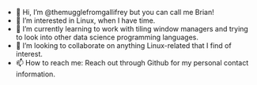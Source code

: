- 👋 Hi, I’m @themugglefromgallifrey but you can call me Brian!
- 👀 I’m interested in Linux, when I have time.
- 🌱 I’m currently learning to work with tiling window managers and trying to look into other data science programming languages.
- 💞️ I’m looking to collaborate on anything Linux-related that I find of interest.
- 📫 How to reach me: Reach out through Github for my personal contact information.

<!---
themugglefromgallifrey/themugglefromgallifrey is a ✨ special ✨ repository because its `README.md` (this file) appears on your GitHub profile.
You can click the Preview link to take a look at your changes.
--->
